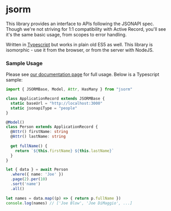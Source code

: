 # jsorm

This library provides an interface to APIs following the JSONAPI spec. Though we're not striving for 1:1 compatibility with Active Record, you'll see it's the same basic usage, from scopes to error handling.

Written in [Typescript](https://www.typescriptlang.org) but works in plain old ES5 as well. This library is isomorphic - use it from the browser, or from the server with NodeJS.

### Sample Usage

Please see [our documentation page](https://jsonapi-suite.github.io/jsonapi_suite/js/home) for full usage. Below is a Typescript sample:

```ts
import { JSORMBase, Model, Attr, HasMany } from "jsorm"

class ApplicationRecord extends JSORMBase {
  static baseUrl = "http://localhost:3000"
  static jsonapiType = "people"
}

@Model()
class Person extends ApplicationRecord {
  @Attr() firstName: string 
  @Attr() lastName: string
  
  get fullName() {
    return `${this.firstName} ${this.lastName}`
  }
}

let { data } = await Person
  .where({ name: 'Joe' })
  .page(2).per(10)
  .sort('name')
  .all()
  
let names = data.map((p) => { return p.fullName })
console.log(names) // ['Joe Blow', 'Joe DiMaggio', ...]
```
